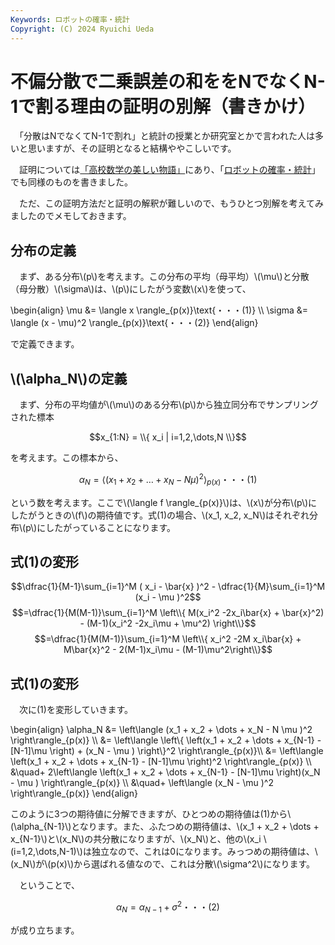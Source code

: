 ```yaml
---
Keywords: ロボットの確率・統計
Copyright: (C) 2024 Ryuichi Ueda
---
```


# 不偏分散で二乗誤差の和ををNでなくN-1で割る理由の証明の別解（書きかけ）

　「分散はNでなくてN-1で割れ」と統計の授業とか研究室とかで言われた人は多いと思いますが、その証明となると結構ややこしいです。

　証明については[「高校数学の美しい物語」](https://manabitimes.jp/math/1035)にあり、「[ロボットの確率・統計](https://amzn.to/4eYBEk4)」でも同様のものを書きました。

　ただ、この証明方法だと証明の解釈が難しいので、もうひとつ別解を考えてみましたのでメモしておきます。

## 分布の定義

　まず、ある分布\\(p\\)を考えます。この分布の平均（母平均）\\(\mu\\)と分散（母分散）\\(\sigma\\)は、\\(p\\)にしたがう変数\\(x\\)を使って、

\begin{align}
\mu &= \langle x \rangle_{p(x)}\text{・・・(1)} \\\\
\sigma &= \langle (x - \mu)^2 \rangle_{p(x)}\text{・・・(2)} 
\end{align}

で定義できます。


## \\(\alpha_N\\)の定義


　まず、分布の平均値が\\(\mu\\)のある分布\\(p\\)から独立同分布でサンプリングされた標本

$$x_{1:N} = \\{ x_i | i=1,2,\dots,N \\}$$

を考えます。この標本から、

$$\alpha_N = \left\langle (x_1 + x_2 + \dots + x_N - N \mu )^2 \right\rangle_{p(x)}\text{・・・(1)}$$
 
という数を考えます。ここで\\(\langle f \rangle_{p(x)}\\)は、\\(x\\)が分布\\(p\\)にしたがうときの\\(f\\)の期待値です。式(1)の場合、\\(x_1, x_2, x_N\\)はそれぞれ分布\\(p\\)にしたがっていることになります。

## 式(1)の変形


$$\dfrac{1}{M-1}\sum_{i=1}^M ( x_i - \bar{x} )^2 - \dfrac{1}{M}\sum_{i=1}^M (x_i - \mu )^2$$
$$=\dfrac{1}{M(M-1)}\sum_{i=1}^M \left\\{ M(x_i^2 -2x_i\bar{x} + \bar{x}^2) - (M-1)(x_i^2 -2x_i\mu + \mu^2) \right\\}$$
$$=\dfrac{1}{M(M-1)}\sum_{i=1}^M \left\\{ x_i^2 -2M x_i\bar{x} + M\bar{x}^2 - 2(M-1)x_i\mu - (M-1)\mu^2\right\\}$$

## 式(1)の変形

　次に(1)を変形していきます。

\begin{align}
\alpha_N &= \left\langle (x_1 + x_2 + \dots + x_N - N \mu )^2 \right\rangle_{p(x)} \\\\
&= \left\langle \left\\{ \left(x_1 + x_2 + \dots + x_{N-1} - [N-1]\mu \right) + (x_N - \mu ) \right\\}^2 \right\rangle_{p(x)}\\\\
&= \left\langle  \left(x_1 + x_2 + \dots + x_{N-1} - [N-1]\mu \right)^2 \right\rangle_{p(x)} \\\\
&\quad+ 2\left\langle \left(x_1 + x_2 + \dots + x_{N-1} - [N-1]\mu \right)(x_N - \mu ) \right\rangle_{p(x)} \\\\
&\quad+ \left\langle (x_N - \mu )^2 \right\rangle_{p(x)}
\end{align}

このように3つの期待値に分解できますが、ひとつめの期待値は(1)から\\(\alpha_{N-1}\\)となります。また、ふたつめの期待値は、\\(x_1 + x_2 + \dots + x_{N-1}\\)と\\(x_N\\)の共分散になりますが、\\(x_N\\)と、他の\\(x_i \ (i=1,2,\dots,N-1)\\)は独立なので、これは0になります。みっつめの期待値は、\\(x_N\\)が\\(p(x)\\)から選ばれる値なので、これは分散\\(\sigma^2\\)になります。

　ということで、

$$ \alpha_N = \alpha_{N-1} + \sigma^2\text{・・・(2)}$$

が成り立ちます。

